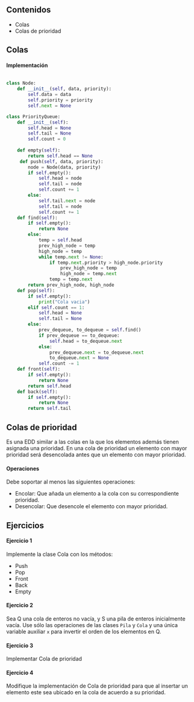 ## Contenidos

* Colas
* Colas de prioridad


## Colas

#### Implementación

```python

class Node:
    def __init__(self, data, priority):
        self.data = data
        self.priority = priority
        self.next = None

class PriorityQueue:
    def __init__(self):
        self.head = None
        self.tail = None
        self.count = 0
    
    def empty(self):
        return self.head == None
     def push(self, data, priority):
        node = Node(data, priority)
        if self.empty():
            self.head = node
            self.tail = node
            self.count += 1
        else:
            self.tail.next = node
            self.tail = node
            self.count += 1
    def find(self):
        if self.empty():
            return None
        else: 
            temp = self.head
            prev_high_node = temp
            high_node = temp
            while temp.next != None:
                if temp.next.priority > high_node.priority
                    prev_high_node = temp
                    high_node = temp.next
                temp = temp.next
        return prev_high_node, high_node
    def pop(self):
        if self.empty():
            print("Cola vacia")
        elif self.count == 1:
            self.head = None
            self.tail = None
        else:
            prev_dequeue, to_dequeue = self.find()
            if prev_dequeue == to_dequeue:
                self.head = to_dequeue.next
            else:
                prev_dequeue.next = to_dequeue.next
                to_dequeue.next = None
            self.count -= 1
    def front(self):
        if self.empty():
            return None
        return self.head
    def back(self):
        if self.empty():
            return None
        return self.tail
```


## Colas de prioridad

Es una EDD similar a las colas en la que los elementos además tienen asignada una prioridad.
En una cola de prioridad un elemento con mayor prioridad será desencolada antes que un elemento con mayor prioridad.

#### Operaciones

Debe soportar al menos las siguientes operaciones:

* Encolar: Que añada un elemento a la cola con su correspondiente prioridad.
* Desencolar: Que desencole el elemento con mayor prioridad.

## Ejercicios

#### Ejercicio 1

Implemente la clase Cola con los métodos:
* Push
* Pop
* Front
* Back
* Empty

#### Ejercicio 2

Sea Q una cola de enteros no vacía, y S una pila de enteros inicialmente vacía. Use sólo las operaciones de las clases `Pila` y `Cola` y una única variable auxiliar `x` para invertir el orden de los elementos en Q.

#### Ejercicio 3

Implementar Cola de prioridad

#### Ejercicio 4

Modifique la implementación de Cola de prioridad para que al insertar un elemento este sea ubicado en la cola de acuerdo a su prioridad.